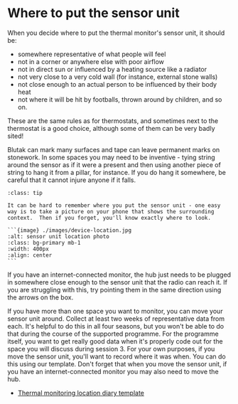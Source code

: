 # Where to put the sensor unit

When you decide where to put the thermal monitor's sensor unit, it should be:

- somewhere representative of what people will feel
- not in a corner or anywhere else with poor airflow
- not in direct sun or influenced by a heating source like a radiator
- not very close to a very cold wall (for instance, external stone walls)
- not close enough to an actual person to be influenced by their body heat
- not where it will be hit by footballs, thrown around by children, and so on.

These are the same rules as for thermostats, and sometimes next to the thermostat is a good choice, although some of them can be very badly sited!

Blutak can mark many surfaces and tape can leave permanent marks on stonework.  In some spaces you may need to be inventive - tying string around the sensor as if it were a present and then using another piece of string to hang it from a pillar, for instance.  If you do hang it somewhere, be careful that it cannot injure anyone if it falls.

````{admonition} Tip
:class: tip

It can be hard to remember where you put the sensor unit - one easy way is to take a picture on your phone that shows the surrounding context.  Then if you forget, you'll know exactly where to look.

```{image} ./images/device-location.jpg
:alt: sensor unit location photo
:class: bg-primary mb-1
:width: 400px
:align: center
```

````

If you have an internet-connected monitor, the hub just needs to be plugged in somewhere close enough to the sensor unit that the radio can reach it.  If you are struggling with this, try pointing them in the same direction using the arrows on the box.

If you have more than one space you want to monitor, you can move your sensor unit around.  Collect at least two weeks of representative data from each.  It's helpful to do this in all four seasons, but you won't be able to do that during the course of the supported programme.  For the programme itself, you want to get really good data when it's properly code out for the space you will discuss during session 3.  For your own purposes, if you move the sensor unit, you'll want to record where it was when.  You can do this using our template.  Don't forget that when you move the sensor unit, if you have an internet-connected monitor you may also need to move the hub.

- [Thermal monitoring location diary template](https://docs.google.com/spreadsheets/d/1Lb59luV7bnODQef9KC9vKmHjVDsIbQYyRfcX4VaVAA4/edit?usp=sharing)

